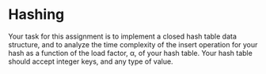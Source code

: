 # Hashing

Your task for this assignment is to implement a closed hash table data structure, and to analyze the time complexity of the insert operation for your hash as a function of the load factor, α, of your hash table.
Your hash table should accept integer keys, and any type of value.
